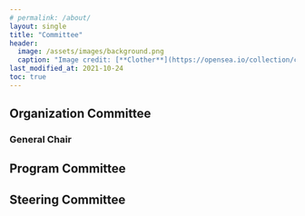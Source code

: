 ```yaml
---
# permalink: /about/
layout: single
title: "Committee"
header:
  image: /assets/images/background.png
  caption: "Image credit: [**Clother**](https://opensea.io/collection/clother)"
last_modified_at: 2021-10-24
toc: true
---
```


## Organization Committee

### General Chair


## Program Committee

## Steering Committee
